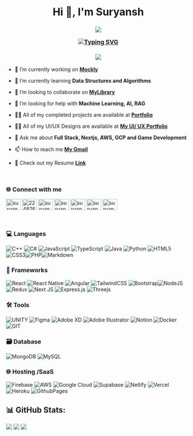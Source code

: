 <h1 align="center">Hi 👋, I'm Suryansh</h1>  

<h3 align="center">
    
[![](https://visitcount.itsvg.in/api?id=suryanshsingh2001&icon=4&color=6)](https://visitcount.itsvg.in)


<a href="https://git.io/typing-svg"><img src="https://readme-typing-svg.demolab.com?font=Roboto&size=25&pause=1000&color=7C22F7&center=true&vCenter=true&width=435&lines=Game+Developer;Full-Stack+Developer;UI%2FUX+Designer" alt="Typing SVG" /></a>
</h3>

<h3 align = "center">
    
![](https://quotes-github-readme.vercel.app/api?type=horizontal&theme=tokyonight)

</h3>

- 🔭 I’m currently working on [**Mockly**](https://github.com/suryanshsingh2001/mockly)

- 🌱 I’m currently learning **Data Structures and Algorithms**

- 👯 I’m looking to collaborate on [**MyLibrary**](https://github.com/suryanshsingh2001/MyLibrary)

- 🤝 I’m looking for help with **Machine Learning, AI, RAG**

- 👨‍💻 All of my completed projects are available at [**Portfolio**](https://www.surydev.site/)

- 👨‍💻 All of my UI/UX Designs are available at [**My UI/ UX Portfolio**](https://sites.google.com/view/suryanshux-portfolio/home)

- 💬 Ask me about **Full Stack, Nextjs, AWS, GCP and Game Development**

- 📫 How to reach me [**My Gmail**](ricochetthestoryteller2001@gmail.com)

- 📄 Check out my Resume [**Link**](https://drive.google.com/file/d/18NTWE1Sesr4kGmupOPvmHxB-06s_0AKR/view?usp=sharing)

<br>

### 🌐 Connect with me
<p align="left">
<a href="https://linkedin.com/in/suryansh-singh-473187235" target="blank"><img align="center" src="https://raw.githubusercontent.com/rahuldkjain/github-profile-readme-generator/master/src/images/icons/Social/linked-in-alt.svg" alt="suryansh-singh-473187235" height="30" width="40" /></a>
<a href="https://stackoverflow.com/users/22487653" target="blank"><img align="center" src="https://raw.githubusercontent.com/rahuldkjain/github-profile-readme-generator/master/src/images/icons/Social/stack-overflow.svg" alt="22487653" height="30" width="40" /></a>
<a href="https://www.youtube.com/channel/UCdOIzCwJKE4ycrKJldJol-Q" target="blank"><img align="center" src="https://raw.githubusercontent.com/rahuldkjain/github-profile-readme-generator/master/src/images/icons/Social/youtube.svg" alt="suryansh singh" height="30" width="40" /></a>
<a href="https://www.hackerrank.com/suryansh2001" target="blank"><img align="center" src="https://raw.githubusercontent.com/rahuldkjain/github-profile-readme-generator/master/src/images/icons/Social/hackerrank.svg" alt="suryansh2001" height="30" width="40" /></a>
<a href="https://www.leetcode.com/suryanshsingh2001" target="blank"><img align="center" src="https://raw.githubusercontent.com/rahuldkjain/github-profile-readme-generator/master/src/images/icons/Social/leet-code.svg" alt="suryanshsingh2001" height="30" width="40" /></a>
<a href="https://auth.geeksforgeeks.org/user/suryanshsingh2001" target="blank"><img align="center" src="https://raw.githubusercontent.com/rahuldkjain/github-profile-readme-generator/master/src/images/icons/Social/geeks-for-geeks.svg" alt="suryanshsingh2001" height="30" width="40" /></a>
<a href="https://codepen.io/suryansh_singh" target="blank"><img align="center" src="https://raw.githubusercontent.com/rahuldkjain/github-profile-readme-generator/master/src/images/icons/Social/codepen.svg" alt="suryansh_singh" height="30" width="40" /></a>
</p>
<br>

### 💻 Languages
![C++](https://img.shields.io/badge/c++-%2300599C.svg?style=for-the-badge&logo=c%2B%2B&logoColor=white) ![C#](https://img.shields.io/badge/c%23-%23239120.svg?style=for-the-badge&logo=c-sharp&logoColor=white) ![JavaScript](https://img.shields.io/badge/javascript-%23323330.svg?style=for-the-badge&logo=javascript&logoColor=%23F7DF1E) ![TypeScript](https://img.shields.io/badge/typescript-%23007ACC.svg?style=for-the-badge&logo=typescript&logoColor=white) ![Java](https://img.shields.io/badge/java-%23ED8B00.svg?style=for-the-badge&logo=java&logoColor=white) ![Python](https://img.shields.io/badge/python-3670A0?style=for-the-badge&logo=python&logoColor=ffdd54) ![HTML5](https://img.shields.io/badge/html5-%23E34F26.svg?style=for-the-badge&logo=html5&logoColor=white) ![CSS3](https://img.shields.io/badge/css3-%231572B6.svg?style=for-the-badge&logo=css3&logoColor=white)![PHP](https://img.shields.io/badge/php-%23777BB4.svg?style=for-the-badge&logo=php&logoColor=white)![Markdown](https://img.shields.io/badge/markdown-%23000000.svg?style=for-the-badge&logo=markdown&logoColor=white)

 
### 🔧 Frameworks
 ![React](https://img.shields.io/badge/react-%2320232a.svg?style=for-the-badge&logo=react&logoColor=%2361DAFB) ![React Native](https://img.shields.io/badge/react_native-%2320232a.svg?style=for-the-badge&logo=react&logoColor=%2361DAFB) ![Angular](https://img.shields.io/badge/angular-%23DD0031.svg?style=for-the-badge&logo=angular&logoColor=white) ![TailwindCSS](https://img.shields.io/badge/tailwindcss-%2338B2AC.svg?style=for-the-badge&logo=tailwind-css&logoColor=white) ![Bootstrap](https://img.shields.io/badge/bootstrap-%23563D7C.svg?style=for-the-badge&logo=bootstrap&logoColor=white)![NodeJS](https://img.shields.io/badge/node.js-6DA55F?style=for-the-badge&logo=node.js&logoColor=white) ![Redux](https://img.shields.io/badge/redux-%23593d88.svg?style=for-the-badge&logo=redux&logoColor=white) ![Next JS](https://img.shields.io/badge/Next-black?style=for-the-badge&logo=next.js&logoColor=white) ![Express.js](https://img.shields.io/badge/express.js-%23404d59.svg?style=for-the-badge&logo=express&logoColor=%2361DAFB) ![Threejs](https://img.shields.io/badge/threejs-black?style=for-the-badge&logo=three.js&logoColor=white) 
### 🛠️ Tools
 ![UNITY](https://img.shields.io/badge/Unity-%2320232a.svg?style=for-the-badge&logo=unity&logoColor=white)
![Figma](https://img.shields.io/badge/figma-%23F24E1E.svg?style=for-the-badge&logo=figma&logoColor=white) ![Adobe XD](https://img.shields.io/badge/Adobe%20XD-470137?style=for-the-badge&logo=Adobe%20XD&logoColor=#FF61F6) ![Adobe Illustrator](https://img.shields.io/badge/adobeillustrator-%23FF9A00.svg?style=for-the-badge&logo=adobeillustrator&logoColor=white) ![Notion](https://img.shields.io/badge/Notion-%23000000.svg?style=for-the-badge&logo=notion&logoColor=white) ![Docker](https://img.shields.io/badge/docker-%230db7ed.svg?style=for-the-badge&logo=docker&logoColor=white) ![GIT](https://img.shields.io/badge/Git-fc6d26?style=for-the-badge&logo=git&logoColor=white)
 
### 🗃️ Database
![MongoDB](https://img.shields.io/badge/MongoDB-%234ea94b.svg?style=for-the-badge&logo=mongodb&logoColor=white) ![MySQL](https://img.shields.io/badge/mysql-%2300f.svg?style=for-the-badge&logo=mysql&logoColor=white) 

### 🌐 Hosting /SaaS
![Firebase](https://img.shields.io/badge/firebase-%23039BE5.svg?style=for-the-badge&logo=firebase) ![AWS](https://img.shields.io/badge/AWS-%23FF9900.svg?style=for-the-badge&logo=amazon-aws&logoColor=white) ![Google Cloud](https://img.shields.io/badge/Google%20Cloud-%234285F4.svg?style=for-the-badge&logo=google-cloud&logoColor=white) ![Supabase](https://img.shields.io/badge/Supabase-3ECF8E?style=for-the-badge&logo=supabase&logoColor=white) ![Netlify](https://img.shields.io/badge/netlify-%23000000.svg?style=for-the-badge&logo=netlify&logoColor=#00C7B7) ![Vercel](https://img.shields.io/badge/vercel-%23000000.svg?style=for-the-badge&logo=vercel&logoColor=white) ![Heroku](https://img.shields.io/badge/heroku-%23430098.svg?style=for-the-badge&logo=heroku&logoColor=white) ![GithubPages](https://img.shields.io/badge/github%20pages-121013?style=for-the-badge&logo=github&logoColor=white) 

## 📊 GitHub Stats:
![](https://github-readme-stats.vercel.app/api?username=suryanshsingh2001&theme=tokyonight&hide_border=false&include_all_commits=false&count_private=false) ![](https://github-readme-streak-stats.herokuapp.com/?user=suryanshsingh2001&theme=tokyonight&hide_border=false)
![](https://github-readme-stats.vercel.app/api/top-langs/?username=suryanshsingh2001&theme=tokyonight&hide_border=false&include_all_commits=false&count_private=false&layout=compact)



